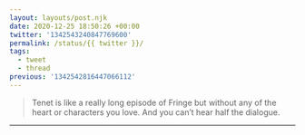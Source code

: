 ```yaml
---
layout: layouts/post.njk
date: 2020-12-25 18:50:26 +00:00
twitter: '1342543240847769600'
permalink: /status/{{ twitter }}/
tags: 
  - tweet
  - thread
previous: '1342542816447066112'
---
```


> Tenet is like a really long episode of Fringe but without any of the heart or characters you love. And you can’t hear half the dialogue.

---

